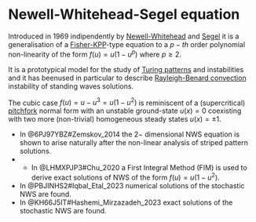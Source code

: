 # Newell-Whitehead-Segel equation

Introduced in 1969 indipendently by [Newell-Whitehead](https://www-cambridge-org.ezproxy.auckland.ac.nz/core/journals/journal-of-fluid-mechanics/article/finite-bandwidth-finite-amplitude-convection/643FA34BBB46A17EA21B75A6AB40A4B7) and [Segel](https://www-cambridge-org.ezproxy.auckland.ac.nz/core/journals/journal-of-fluid-mechanics/article/distant-sidewalls-cause-slow-amplitude-modulation-of-cellular-convection/BC4A6D47EFEA71241E52870BC6039EEE) it is a generalisation of a [Fisher-KPP](F-KPPequation.md)-type equation to a $p-th$ order polynomial non-linearity of the form $f(u) = u(1-u^p)$ where $p\geq2$.

It is a prototypical model for the study of [Turing patterns](TuringBifurcation.md) and instabilities and it has beenused in particular to describe [Rayleigh-Benard convection](https://en.wikipedia.org/wiki/Rayleigh%E2%80%93B%C3%A9nard_convection) instability of standing waves solutions.

The cubic case $f(u)=u-u^3=u(1-u^2)$ is reminiscent of a (supercritical) [pitchfork](PitchforkBifurcation.md) normal form with an unstable ground-state $u(x)=0$ coexisting with two more (non-trivial) homogeneous steady states $u(x)=\pm1$.

* In @6PJ97YBZ#Zemskov_2014 the $2-$ dimensional NWS equation is shown to arise naturally after the non-linear analysis of striped pattern solutions.
* * In @LHMXPJP3#Chu_2020 a First Integral Method (FIM) is used to derive exact solutions of NWS of the form $f(u)=u(1-u^2)$.
* In @PBJINHS2#Iqbal_Etal_2023 numerical solutions of the stochastic NWS are found.
* In @KH66J5IT#Hashemi_Mirzazadeh_2023 exact solutions of the stochastic NWS are found.
